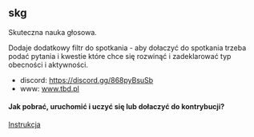 ## skg

Skuteczna nauka głosowa.

Dodaje dodatkowy filtr do spotkania - aby dołaczyć do spotkania trzeba podać pytania i kwestie które chce się rozwinąć i zadeklarować typ obecności i aktywności.


- discord: https://discord.gg/868pyBsuSb
- www: www.tbd.pl


#### Jak pobrać, uruchomić i uczyć się lub dołaczyć do kontrybucji?

[Instrukcja](https://github.com/ZPXD/zajecia_programowania_xd/blob/main/przydatne/projekty.md)
 
